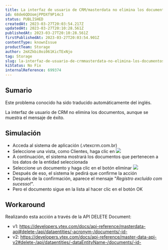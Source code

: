 ```yaml
---
title: La interfaz de usuario de CRM/masterdata no elimina los documentos incluso con el mensaje de éxito
id: 68de6QDUomjPPDXf9P14c3
status: PUBLISHED
createdAt: 2023-03-27T20:03:54.217Z
updatedAt: 2023-03-27T20:10:28.561Z
publishedAt: 2023-03-27T20:10:28.561Z
firstPublishedAt: 2023-03-27T20:03:54.901Z
contentType: knownIssue
productTeam: Storage
author: 2mXZkbi0oi061KicTExNjo
tag: Storage
slug: la-interfaz-de-usuario-de-crmmasterdata-no-elimina-los-documentos-incluso-con-el-mensaje-de-exito
kiStatus: No Fix
internalReference: 699374
---
```


## Sumario

<div class="alert alert-info">
  <p>Este problema conocido ha sido traducido automáticamente del inglés.</p>
</div>


La interfaz de usuario de CRM no elimina los documentos, aunque se muestra el mensaje de éxito.


##

## Simulación



- Acceda al sistema de aplicación (.vtexcrm.com.br)
- Seleccione una vista, como Clientes, haga clic en ![](https://vtexhelp.zendesk.com/attachments/token/l2EMLx8PT4mDFNKGPAtZQVGxt/?name=image.png)
- A continuación, el sistema mostrará los documentos que pertenecen a los datos de la entidad seleccionada
- Seleccione un documento y haga clic en el botón eliminar ![](https://vtexhelp.zendesk.com/attachments/token/ipkMJC5WWN1LRfeRAkxr7RUCG/?name=image.png)
- Después de eso, el sistema le pedirá que confirme la acción
- Después de la confirmación, aparece el mensaje "_Registro excluído com sucesso!_".
- Pero el documento sigue en la lista al hacer clic en el botón OK



## Workaround


Realizando esta acción a través de la API DELETE Document:

- v1: https://developers.vtex.com/docs/api-reference/masterdata-api#delete-/api/dataentities/-acronym-/documents/-id-
- v2: https://developers.vtex.com/docs/api-reference/master-data-api-v2#delete-/api/dataentities/-dataEntityName-/documents/-id-





